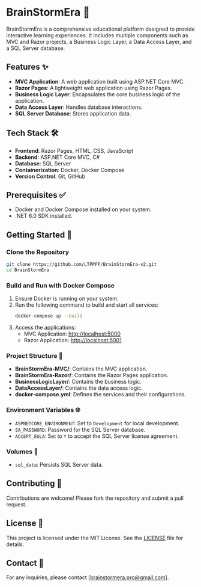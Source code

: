 # BrainStormEra 🚀

BrainStormEra is a comprehensive educational platform designed to provide interactive learning experiences. It includes multiple components such as MVC and Razor projects, a Business Logic Layer, a Data Access Layer, and a SQL Server database.

## Features ✨

- **MVC Application**: A web application built using ASP.NET Core MVC.
- **Razor Pages**: A lightweight web application using Razor Pages.
- **Business Logic Layer**: Encapsulates the core business logic of the application.
- **Data Access Layer**: Handles database interactions.
- **SQL Server Database**: Stores application data.

## Tech Stack 🛠️

- **Frontend**: Razor Pages, HTML, CSS, JavaScript
- **Backend**: ASP.NET Core MVC, C#
- **Database**: SQL Server
- **Containerization**: Docker, Docker Compose
- **Version Control**: Git, GitHub

## Prerequisites ✅

- Docker and Docker Compose installed on your system.
- .NET 6.0 SDK installed.

## Getting Started 🏁

### Clone the Repository

```bash
git clone https://github.com/LTPPPP/BrainStormEra-v2.git
cd BrainStormEra
```

### Build and Run with Docker Compose

1. Ensure Docker is running on your system.
2. Run the following command to build and start all services:
   ```bash
   docker-compose up --build
   ```
3. Access the applications:
   - MVC Application: [http://localhost:5000](http://localhost:5000)
   - Razor Application: [http://localhost:5001](http://localhost:5001)

### Project Structure 📂

- **BrainStormEra-MVC/**: Contains the MVC application.
- **BrainStormEra-Razor/**: Contains the Razor Pages application.
- **BusinessLogicLayer/**: Contains the business logic.
- **DataAccessLayer/**: Contains the data access logic.
- **docker-compose.yml**: Defines the services and their configurations.

### Environment Variables 🌐

- `ASPNETCORE_ENVIRONMENT`: Set to `Development` for local development.
- `SA_PASSWORD`: Password for the SQL Server database.
- `ACCEPT_EULA`: Set to `Y` to accept the SQL Server license agreement.

### Volumes 💾

- `sql_data`: Persists SQL Server data.

## Contributing 🤝

Contributions are welcome! Please fork the repository and submit a pull request.

## License 📜

This project is licensed under the MIT License. See the [LICENSE](LICENSE) file for details.

## Contact 📧

For any inquiries, please contact [brainstormera.pro@gmail.com].
